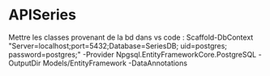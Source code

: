 # APISeries

Mettre les classes provenant de la bd dans vs code : 
Scaffold-DbContext "Server=localhost;port=5432;Database=SeriesDB; uid=postgres; password=postgres;" -Provider Npgsql.EntityFrameworkCore.PostgreSQL -OutputDir Models/EntityFramework -DataAnnotations

